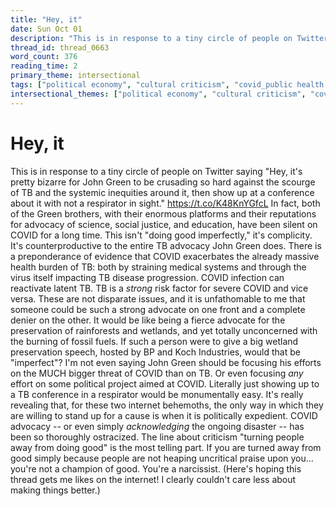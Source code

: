 ```yaml
---
title: "Hey, it"
date: Sun Oct 01
description: "This is in response to a tiny circle of people on Twitter saying 'Hey, it's pretty bizarre for John Green to be crusading so hard against the scourge of TB and..."
thread_id: thread_0663
word_count: 376
reading_time: 2
primary_theme: intersectional
tags: ["political economy", "cultural criticism", "covid_public health politics"]
intersectional_themes: ["political economy", "cultural criticism", "covid_public health politics"]
---
```


# Hey, it

This is in response to a tiny circle of people on Twitter saying "Hey, it's pretty bizarre for John Green to be crusading so hard against the scourge of TB and the systemic inequities around it, then show up at a conference about it with not a respirator in sight." https://t.co/K48KnYGfcL In fact, both of the Green brothers, with their enormous platforms and their reputations for advocacy of science, social justice, and education, have been silent on COVID for a long time. This isn't "doing good imperfectly," it's complicity. It's counterproductive to the entire TB advocacy John Green does. There is a preponderance of evidence that COVID exacerbates the already massive health burden of TB: both by straining medical systems and through the virus itself impacting TB disease progression. COVID infection can reactivate latent TB. TB is a *strong* risk factor for severe COVID and vice versa. These are not disparate issues, and it is unfathomable to me that someone could be such a strong advocate on one front and a complete denier on the other. It would be like being a fierce advocate for the preservation of rainforests and wetlands, and yet totally unconcerned with the burning of fossil fuels. If such a person were to give a big wetland preservation speech, hosted by BP and Koch Industries, would that be "imperfect"? I'm not even saying John Green should be focusing his efforts on the MUCH bigger threat of COVID than on TB. Or even focusing *any* effort on some political project aimed at COVID. Literally just showing up to a TB conference in a respirator would be monumentally easy. It's really revealing that, for these two internet behemoths, the only way in which they are willing to stand up for a cause is when it is politically expedient. COVID advocacy -- or even simply *acknowledging* the ongoing disaster -- has been so thoroughly ostracized. The line about criticism "turning people away from doing good" is the most telling part. If you are turned away from good simply because people are not heaping uncritical praise upon you... you're not a champion of good. You're a narcissist. (Here's hoping this thread gets me likes on the internet! I clearly couldn't care less about making things better.)